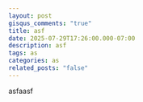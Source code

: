 ```yaml
---
layout: post
gisqus_comments: "true"
title: asf
date: 2025-07-29T17:26:00.000-07:00
description: asf
tags: as
categories: as
related_posts: "false"
---
```

asfaasf
